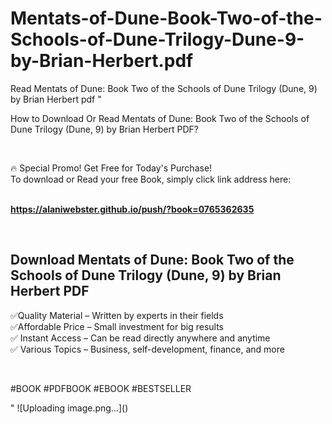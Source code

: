 # Mentats-of-Dune-Book-Two-of-the-Schools-of-Dune-Trilogy-Dune-9-by-Brian-Herbert.pdf
Read Mentats of Dune: Book Two of the Schools of Dune Trilogy (Dune, 9) by Brian Herbert pdf
"<p>How to Download Or Read Mentats of Dune: Book Two of the Schools of Dune Trilogy (Dune, 9) by Brian Herbert PDF?</p>
<p>&nbsp;</p>
<p>&#128293;  Special Promo! Get Free for Today's Purchase!<br />To download or Read your free Book, simply click link address here:&nbsp;<br />&nbsp;</p>
<p><a href=""https://alaniwebster.github.io/push/?book=0765362635""><strong>https://alaniwebster.github.io/push/?book=0765362635</strong></a></p>
<p>&nbsp;</p>
<h2>Download Mentats of Dune: Book Two of the Schools of Dune Trilogy (Dune, 9) by Brian Herbert PDF</h2>
<p>&#x2705;Quality Material &ndash; Written by experts in their fields<br />&#x2705;Affordable Price &ndash; Small investment for big results<br />&#x2705; Instant Access &ndash; Can be read directly anywhere and anytime<br />&#x2705; Various Topics &ndash; Business, self-development, finance, and more</p>
<p>&nbsp;</p>
<p>#BOOK #PDFBOOK #EBOOK #BESTSELLER</p>
"
![Uploading image.png…]()
